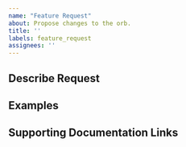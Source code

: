 ```yaml
---
name: "Feature Request"
about: Propose changes to the orb.
title: ''
labels: feature_request
assignees: ''
---
```


## Describe Request

## Examples

## Supporting Documentation Links

